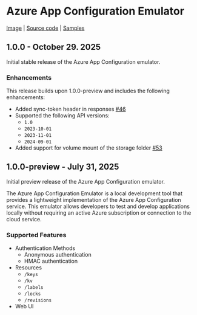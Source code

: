 # Azure App Configuration Emulator

[Image][image] | [Source code][source_code] | [Samples][samples]

## 1.0.0 - October 29. 2025

Initial stable release of the Azure App Configuration emulator.

### Enhancements

This release builds upon 1.0.0-preview and includes the following enhancements:

* Added sync-token header in responses [#46](https://github.com/Azure/AppConfiguration-Emulator/pull/46)
* Supported the following API versions:
  * `1.0`
  * `2023-10-01`
  * `2023-11-01`
  * `2024-09-01`
* Added support for volume mount of the storage folder [#53](https://github.com/Azure/AppConfiguration-Emulator/pull/53)


## 1.0.0-preview - July 31, 2025

Initial preview release of the Azure App Configuration emulator.

The Azure App Configuration Emulator is a local development tool that provides a lightweight implementation of the Azure App Configuration service. This emulator allows developers to test and develop applications locally without requiring an active Azure subscription or connection to the cloud service.

### Supported Features

* Authentication Methods
  * Anonymous authentication
  * HMAC authentication
* Resources
  * `/keys`
  * `/kv`
  * `/labels`
  * `/locks`
  * `/revisions`
* Web UI

<!-- LINKS -->
[image]: https://mcr.microsoft.com/artifact/mar/azure-app-configuration/app-configuration-emulator/about
[source_code]: https://github.com/Azure/AppConfiguration-Emulator
[samples]: https://github.com/Azure/AppConfiguration-Emulator/tree/main/examples